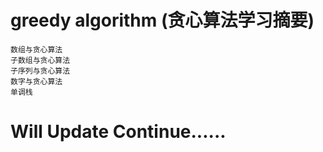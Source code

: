 # greedy algorithm (贪心算法学习摘要)

	数组与贪心算法
	子数组与贪心算法
	子序列与贪心算法
	数字与贪心算法
	单调栈

# Will Update Continue......
